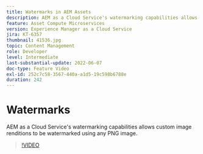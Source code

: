 ```yaml
---
title: Watermarks in AEM Assets
description: AEM as a Cloud Service's watermarking capabilities allows custom image renditions to be watermarked using any PNG image.
feature: Asset Compute Microservices
version: Experience Manager as a Cloud Service
jira: KT-6357
thumbnail: 41536.jpg
topic: Content Management
role: Developer
level: Intermediate
last-substantial-update: 2022-06-07
doc-type: Feature Video
exl-id: 252c7c58-3567-440a-a1d5-19c598b6788e
duration: 242
---
```

# Watermarks

AEM as a Cloud Service's watermarking capabilities allows custom image renditions to be watermarked using any PNG image.

>[!VIDEO](https://video.tv.adobe.com/v/41536?quality=12&learn=on)
